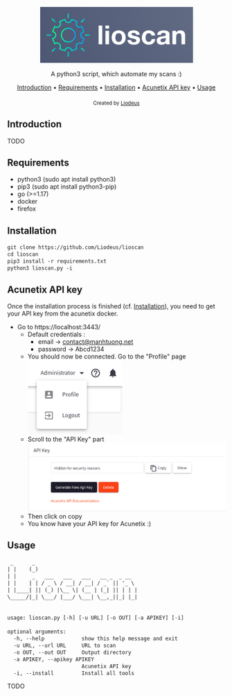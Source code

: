 <p align="center">
  <img src="https://github.com/Liodeus/lioscan/blob/main/images/logo.png" alt="Logo">
  
<p align="center">A python3 script, which automate my scans :)

<p align="center">
  <a href="#introduction">Introduction</a>
 • <a href="#requirements">Requirements</a>
 • <a href="#installation">Installation</a>
 • <a href="#acunetix-api-key">Acunetix API key</a>
 • <a href="#usage">Usage</a>
</p>

<div align="center">
  <sub>Created by
  <a href="https://liodeus.github.io/">Liodeus</a>
</div>


## Introduction

TODO

## Requirements

- python3 (sudo apt install python3)
- pip3 (sudo apt install python3-pip)
- go (>=1.17)
- docker
- firefox

## Installation

```
git clone https://github.com/Liodeus/lioscan
cd lioscan
pip3 install -r requirements.txt
python3 lioscan.py -i
```

## Acunetix API key

Once the installation process is finished (cf. [Installation](https://github.com/Liodeus/lioscan#installation)), you need to get your API key from the acunetix docker.

- Go to https://localhost:3443/
  - Default credentials :
      - email -> contact@manhtuong.net
      - password -> Abcd1234
  - You should now be connected. Go to the "Profile" page 
	</br><img src="https://github.com/Liodeus/lioscan/blob/main/images/profile.png" alt="profile">
  - Scroll to the "API Key" part
	</br><img src="https://github.com/Liodeus/lioscan/blob/main/images/api_zone.png" alt="api_part">
  - Then click on copy
  - You know have your API key for Acunetix :)

## Usage

```
 _      _                                 
| |    (_)                                
| |     _   ___   ___   ___   __ _  _ __  
| |    | | / _ \ / __| / __| / _` || '_ \ 
| |____| || (_) |\__ \| (__ | (_| || | | |
\_____/|_| \___/ |___/ \___| \__,_||_| |_|
	
	
usage: lioscan.py [-h] [-u URL] [-o OUT] [-a APIKEY] [-i]

optional arguments:
  -h, --help            show this help message and exit
  -u URL, --url URL     URL to scan
  -o OUT, --out OUT     Output directory
  -a APIKEY, --apikey APIKEY
                        Acunetix API key
  -i, --install         Install all tools
```

TODO
